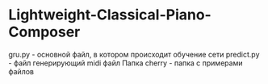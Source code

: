# Lightweight-Classical-Piano-Composer
gru.py - основной файл, в котором происходит обучение сети
predict.py - файл генерирующий midi файл
Папка cherry - папка с примерами файлов
